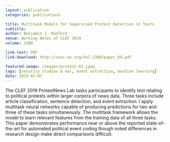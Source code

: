 ```yaml
---
layout: publication
categories: publications

title: Multitask Models for Supervised Protest Detection in Texts
subtitle: 
author: Benjamin J. Radford
venue: Working Notes of CLEF 2019
volume: 2380

link-text: PDF
link-download: http://ceur-ws.org/Vol-2380/paper_69.pdf

featured-image: /images/protest-01.jpeg
tags: [security studies & war, event extraction, machine learning]
date: 2019-07-07
---
```


The CLEF 2019 ProtestNews Lab tasks participants to identify text relating to political protests within larger corpora of news data. Three tasks include article classification, sentence detection, and event extraction. I apply multitask neural networks capable of producing predictions for two and three of these tasks simultaneously. The multitask framework allows the model to learn relevant features from the training data of all three tasks. This paper demonstrates performance near or above the reported state-of-the-art for automated political event coding though noted differences in research design make direct comparisons difficult.

